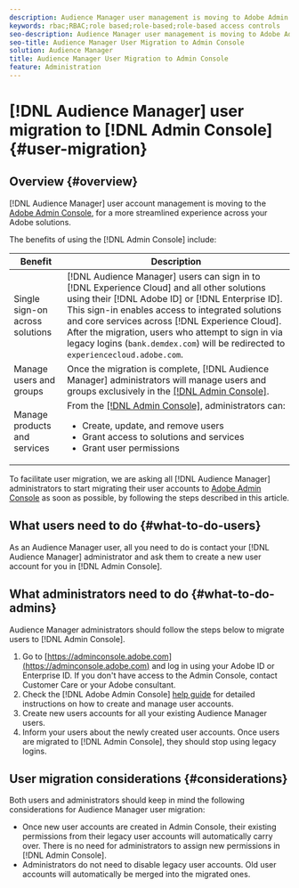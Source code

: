 ```yaml
---
description: Audience Manager user management is moving to Adobe Admin Console. This article explains what you need to do to prepare for user migration, and what will change once the migration is complete.
keywords: rbac;RBAC;role based;role-based;role-based access controls
seo-description: Audience Manager user management is moving to Adobe Admin Console. This article explains what you need to do to prepare for user migration, and what will change once the migration is complete.
seo-title: Audience Manager User Migration to Admin Console
solution: Audience Manager
title: Audience Manager User Migration to Admin Console
feature: Administration
---
```


# [!DNL Audience Manager] user migration to [!DNL Admin Console] {#user-migration}

## Overview {#overview}

[!DNL Audience Manager] user account management is moving to the [Adobe Admin Console](https://helpx.adobe.com/enterprise/using/admin-console.html), for a more streamlined experience across your Adobe solutions.

The benefits of using the [!DNL Admin Console] include:

|Benefit|Description|
|---|---|
| Single sign-on across solutions | [!DNL Audience Manager] users can sign in to [!DNL Experience Cloud] and all other solutions using their [!DNL Adobe ID] or [!DNL Enterprise ID]. This sign-in enables access to integrated solutions and core services across [!DNL Experience Cloud]. After the migration, users who attempt to sign in via legacy logins (`bank.demdex.com`) will be redirected to `experiencecloud.adobe.com`. |
| Manage users and groups | Once the migration is complete, [!DNL Audience Manager] administrators will manage users and groups exclusively in the [[!DNL Admin Console]](http://adminconsole.adobe.com/enterprise/).|
|Manage products and services | From the [[!DNL Admin Console]](http://adminconsole.adobe.com/enterprise/), administrators can: <ul><li>Create, update, and remove users</li><li>Grant access to solutions and services</li><li>Grant user permissions</li></ul> |

To facilitate user migration, we are asking all [!DNL Audience Manager] administrators to start migrating their user accounts to [Adobe Admin Console](https://helpx.adobe.com/enterprise/using/admin-console.html) as soon as possible, by following the steps described in this article.

## What users need to do {#what-to-do-users}

As an Audience Manager user, all you need to do is contact your [!DNL Audience Manager] administrator and ask them to create a new user account for you in [!DNL Admin Console].

## What administrators need to do {#what-to-do-admins}

Audience Manager administrators should follow the steps below to migrate users to [!DNL Admin Console].

1. Go to [https://adminconsole.adobe.com](https://adminconsole.adobe.com) and log in using your Adobe ID or Enterprise ID. If you don't have access to the Admin Console, contact Customer Care or your Adobe consultant.
2. Check the [!DNL Adobe Admin Console] [help guide](https://helpx.adobe.com/enterprise/admin-guide.html/enterprise/using/users.ug.html) for detailed instructions on how to create and manage user accounts.
3. Create new users accounts for all your existing Audience Manager users.
4. Inform your users about the newly created user accounts. Once users are migrated to [!DNL Admin Console], they should stop using legacy logins.

## User migration considerations {#considerations}

Both users and administrators should keep in mind the following considerations for Audience Manager user migration:

* Once new user accounts are created in Admin Console, their existing permissions from their legacy user accounts will automatically carry over. There is no need for administrators to assign new permissions in [!DNL Admin Console].
* Administrators do not need to disable legacy user accounts. Old user accounts will automatically be merged into the migrated ones.